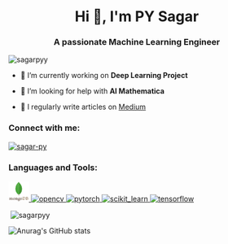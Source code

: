 <h1 align="center">Hi 👋, I'm PY Sagar</h1>
<h3 align="center">A passionate Machine Learning Engineer</h3>

<p align="left"> <img src="https://komarev.com/ghpvc/?username=sagarpyy&label=Profile%20views&color=0e75b6&style=flat" alt="sagarpyy" /> </p>

- 🔭 I’m currently working on **Deep Learning Project**

- 🤝 I’m looking for help with **AI Mathematica**

- 📝 I regularly write articles on [Medium](Medium)

<h3 align="left">Connect with me:</h3>
<p align="left">
<a href="https://linkedin.com/in/sagar-py" target="blank"><img align="center" src="https://cdn.jsdelivr.net/npm/simple-icons@3.0.1/icons/linkedin.svg" alt="sagar-py" height="30" width="40" /></a>
</p>

<h3 align="left">Languages and Tools:</h3>
<p align="left"> <a href="https://www.mongodb.com/" target="_blank"> <img src="https://raw.githubusercontent.com/devicons/devicon/master/icons/mongodb/mongodb-original-wordmark.svg" alt="mongodb" width="40" height="40"/> </a> <a href="https://opencv.org/" target="_blank"> <img src="https://www.vectorlogo.zone/logos/opencv/opencv-icon.svg" alt="opencv" width="40" height="40"/> </a> <a href="https://pytorch.org/" target="_blank"> <img src="https://www.vectorlogo.zone/logos/pytorch/pytorch-icon.svg" alt="pytorch" width="40" height="40"/> </a> <a href="https://scikit-learn.org/" target="_blank"> <img src="https://upload.wikimedia.org/wikipedia/commons/0/05/Scikit_learn_logo_small.svg" alt="scikit_learn" width="40" height="40"/> </a> <a href="https://www.tensorflow.org" target="_blank"> <img src="https://www.vectorlogo.zone/logos/tensorflow/tensorflow-icon.svg" alt="tensorflow" width="40" height="40"/> </a> </p>

<p>&nbsp;<img align="center" src="https://github-readme-stats.vercel.app/api?username=sagarpyy&show_icons=true&locale=en" alt="sagarpyy" /></p>

![Anurag's GitHub stats](https://github-readme-stats.vercel.app/api?username=sagarpyy&show_icons=true&theme=radical)

